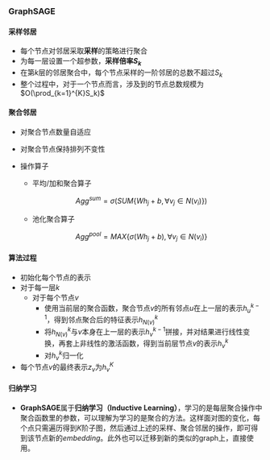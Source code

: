 ### GraphSAGE

#### 采样邻居

* 每个节点对邻居采取**采样**的策略进行聚合
* 为每一层设置一个超参数，**采样倍率$S_k$**
* 在第$k$层的邻居聚合中，每个节点采样的一阶邻居的总数不超过$S_k$
* 整个过程中，对于一个节点而言，涉及到的节点总数规模为$O(\prod_{k=1}^{K}S_k)$

#### 聚合邻居

* 对聚合节点数量自适应

* 对聚合节点保持排列不变性

* 操作算子

  * 平均/加和聚合算子

  $$
  Agg^{sum}=\sigma(SUM\{Wh_j+b,\forall v_j\in N(v_i)\})
  $$

  * 池化聚合算子

  $$
  Agg^{pool}=MAX\{\sigma(Wh_j+b),\forall v_j \in N(v_i)\}
  $$

#### 算法过程

* 初始化每个节点的表示
* 对于每一层$k$
  * 对于每个节点$v$
    * 使用当前层的聚合函数，聚合节点$v$的所有邻点$u$在上一层的表示$h_u^{k-1}$，得到邻点聚合后的特征表示$h_{N(v)}^k$
    * 将$h_{N(v)}^k$与$v$本身在上一层的表示$h_v^{k-1}$拼接，并对结果进行线性变换，再套上非线性的激活函数，得到当前层节点$v$的表示$h_v^k$
    * 对$h_v^k$归一化
* 每个节点$v$的最终表示$z_v$为$h_v^K$

#### 归纳学习

* **GraphSAGE**属于**归纳学习（Inductive Learning）**，学习的是每层聚合操作中聚合函数里的参数，可以理解为学习的是聚合的方法。这样面对图的变化，每个点只需遍历得到$K$阶子图，然后通过上述的采样、聚合邻居的操作，即可得到该节点新的$embedding$。此外也可以迁移到新的类似的graph上，直接使用。

